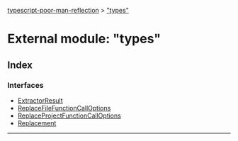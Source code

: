[typescript-poor-man-reflection](../README.md) > ["types"](../modules/_types_.md)

# External module: "types"

## Index

### Interfaces

* [ExtractorResult](../interfaces/_types_.extractorresult.md)
* [ReplaceFileFunctionCallOptions](../interfaces/_types_.replacefilefunctioncalloptions.md)
* [ReplaceProjectFunctionCallOptions](../interfaces/_types_.replaceprojectfunctioncalloptions.md)
* [Replacement](../interfaces/_types_.replacement.md)

---

